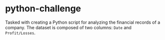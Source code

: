 # python-challenge
 Tasked with creating a Python script for analyzing the financial 
 records of a company. The dataset is composed of two columns: `Date` and `Profit/Losses`. 
